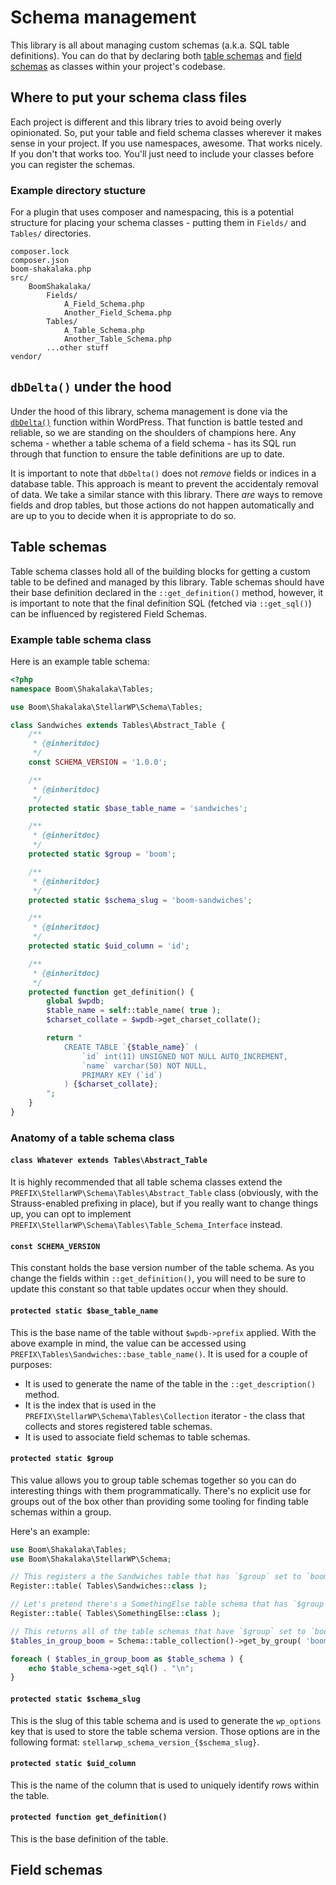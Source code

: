 # Schema management

This library is all about managing custom schemas (a.k.a. SQL table definitions). You can do that by declaring both [table schemas](#table-schemas) and [field schemas](#field-schemas) as classes within your project's codebase.

## Where to put your schema class files

Each project is different and this library tries to avoid being overly opinionated. So, put your table and field schema classes wherever it makes sense in your project. If you use namespaces, awesome. That works nicely. If you don't that works too. You'll just need to include your classes before you can register the schemas.

### Example directory stucture

For a plugin that uses composer and namespacing, this is a potential structure for placing your schema classes - putting them in `Fields/` and `Tables/` directories.

```
composer.lock
composer.json
boom-shakalaka.php
src/
	BoomShakalaka/
		Fields/
			A_Field_Schema.php
			Another_Field_Schema.php
		Tables/
			A_Table_Schema.php
			Another_Table_Schema.php
		...other stuff
vendor/
```

## `dbDelta()` under the hood

Under the hood of this library, schema management is done via the [`dbDelta()`](https://developer.wordpress.org/reference/functions/dbdelta/) function within WordPress. That function is battle tested and reliable, so we are standing on the shoulders of champions here. Any schema - whether a table schema of a field schema - has its SQL run through that function to ensure the table definitions are up to date.

It is important to note that `dbDelta()` does not _remove_ fields or indices in a database table. This approach is meant to prevent the accidentaly removal of data. We take a similar stance with this library. There _are_ ways to remove fields and drop tables, but those actions do not happen automatically and are up to you to decide when it is appropriate to do so.

## Table schemas

Table schema classes hold all of the building blocks for getting a custom table to be defined and managed by this library. Table schemas should have their base definition declared in the `::get_definition()` method, however, it is important to note that the final definition SQL (fetched via `::get_sql()`) can be influenced by registered Field Schemas.

### Example table schema class

Here is an example table schema:

```php
<?php
namespace Boom\Shakalaka\Tables;

use Boom\Shakalaka\StellarWP\Schema\Tables;

class Sandwiches extends Tables\Abstract_Table {
	/**
	 * {@inheritdoc}
	 */
	const SCHEMA_VERSION = '1.0.0';

	/**
	 * {@inheritdoc}
	 */
	protected static $base_table_name = 'sandwiches';

	/**
	 * {@inheritdoc}
	 */
	protected static $group = 'boom';

	/**
	 * {@inheritdoc}
	 */
	protected static $schema_slug = 'boom-sandwiches';

	/**
	 * {@inheritdoc}
	 */
	protected static $uid_column = 'id';

	/**
	 * {@inheritdoc}
	 */
	protected function get_definition() {
		global $wpdb;
		$table_name = self::table_name( true );
		$charset_collate = $wpdb->get_charset_collate();

		return "
			CREATE TABLE `{$table_name}` (
				`id` int(11) UNSIGNED NOT NULL AUTO_INCREMENT,
				`name` varchar(50) NOT NULL,
				PRIMARY KEY (`id`)
			) {$charset_collate};
		";
	}
}
```

### Anatomy of a table schema class

#### `class Whatever extends Tables\Abstract_Table`

It is highly recommended that all table schema classes extend the `PREFIX\StellarWP\Schema\Tables\Abstract_Table` class (obviously, with the Strauss-enabled prefixing in place), but if you really want to change things up, you can opt to implement `PREFIX\StellarWP\Schema\Tables\Table_Schema_Interface` instead.

#### `const SCHEMA_VERSION`

This constant holds the base version number of the table schema. As you change the fields within `::get_definition()`, you will need to be sure to update this constant so that table updates occur when they should.

#### `protected static $base_table_name`

This is the base name of the table without `$wpdb->prefix` applied. With the above example in mind, the value can be accessed using `PREFIX\Tables\Sandwiches::base_table_name()`. It is used for a couple of purposes:

* It is used to generate the name of the table in the `::get_description()` method.
* It is the index that is used in the `PREFIX\StellarWP\Schema\Tables\Collection` iterator - the class that collects and stores registered table schemas.
* It is used to associate field schemas to table schemas.

#### `protected static $group`

This value allows you to group table schemas together so you can do interesting things with them programmatically. There's no explicit use for groups out of the box other than providing some tooling for finding table schemas within a group.

Here's an example:

```php
use Boom\Shakalaka\Tables;
use Boom\Shakalaka\StellarWP\Schema;

// This registers a the Sandwiches table that has `$group` set to `boom`.
Register::table( Tables\Sandwiches::class );

// Let's pretend there's a SomethingElse table schema that has `$group` set to `potato`.
Register::table( Tables\SomethingElse::class );

// This returns all of the table schemas that have `$group` set to `boom`.
$tables_in_group_boom = Schema::table_collection()->get_by_group( 'boom' );

foreach ( $tables_in_group_boom as $table_schema ) {
	echo $table_schema->get_sql() . "\n";
}
```

#### `protected static $schema_slug`

This is the slug of this table schema and is used to generate the `wp_options` key that is used to store the table schema version. Those options are in the following format: `stellarwp_schema_version_{$schema_slug}`.

#### `protected static $uid_column`

This is the name of the column that is used to uniquely identify rows within the table.

#### `protected function get_definition()`

This is the base definition of the table.

## Field schemas
